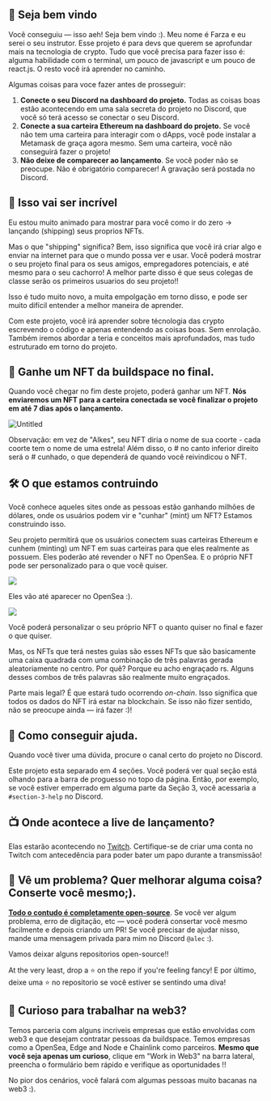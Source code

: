 👋 Seja bem vindo
-------------------

Você conseguiu — isso aeh! Seja bem vindo :). Meu nome é Farza e eu serei o seu instrutor. Esse projeto é para devs que querem se aprofundar mais na tecnologia de crypto. Tudo que você precisa para fazer isso é: alguma habilidade com o terminal, um pouco de javascript e um pouco de react.js. O resto você irá aprender no caminho. 

Algumas coisas para voce fazer antes de prosseguir:

1. **Conecte o seu Discord na dashboard do projeto.** Todas as coisas boas estão acontecendo em uma sala secreta do projeto no Discord, que você só terá acesso se conectar o seu Discord.
2. **Conecte a sua carteira Ethereum na dashboard do projeto.** Se você não tem uma carteira para interagir com o dApps, você pode instalar a Metamask de graça agora mesmo. Sem uma carteira, você não conseguirá fazer o projeto!
3. **Não deixe de comparecer ao lançamento**. Se você poder não se preocupe. Não é obrigatório comparecer! A gravação será postada no Discord. 

🚀 Isso vai ser incrível
-------------------

Eu estou muito animado para mostrar para você como ir do zero -> lançando (shipping) seus proprios NFTs.

Mas o que "shipping" significa? Bem, isso significa que você irá criar algo e enviar na internet para que o mundo possa ver e usar. Você poderá mostrar o seu projeto final para os seus amigos, empregadores potenciais, e até mesmo para o seu cachorro! A melhor parte disso é que seus colegas de classe serão os primeiros usuarios do seu projeto!!

Isso é tudo muito novo, a muita empolgação em torno disso, e pode ser muito difícil entender a melhor maneira de aprender.

Com este projeto, você irá aprender sobre técnologia das crypto escrevendo o código e apenas entendendo as coisas boas. Sem enrolação. Também iremos abordar a teria e conceitos mais aprofundados, mas tudo estruturado em torno do projeto.

👀 Ganhe um NFT da buildspace no final.
-------------------

Quando você chegar no fim deste projeto, poderá ganhar um NFT. 
**Nós enviaremos um NFT para a carteira conectada se você finalizar o projeto em até 7 dias após o lançamento.**

![Untitled](https://i.imgur.com/4PliKDj.png)

Observação: em vez de "Alkes", seu NFT diria o nome de sua coorte - cada coorte tem o nome de uma estrela! Além disso, o # no canto inferior direito será o # cunhado, o que dependerá de quando você reivindicou o NFT.

🛠 O que estamos contruindo
-------------------
Você conhece aqueles sites onde as pessoas estão ganhando milhões de dólares, onde os usuários podem vir e "cunhar" (mint) um NFT? Estamos construindo isso. 

Seu projeto permitirá que os usuários conectem suas carteiras Ethereum e cunhem (minting) um NFT em suas carteiras para que eles realmente as possuem. Eles poderão até revender o NFT no OpenSea. E o próprio NFT pode ser personalizado para o que você quiser. 

![](https://i.imgur.com/n2gtgFC.png)

Eles vão até aparecer no OpenSea :).

![](https://i.imgur.com/2nQ6Csp.png)

Você poderá personalizar o seu próprio NFT o quanto quiser no final e fazer o que quiser. 

Mas, os NFTs que terá nestes guias são esses NFTs que são basicamente uma caixa quadrada com uma combinação de três palavras gerada aleatoriamente no centro. Por quê? Porque eu acho engraçado rs. Alguns desses combos de três palavras são realmente muito engraçados. 

Parte mais legal? É que estará tudo ocorrendo *on-chain*. Isso significa que todos os dados do NFT irá estar na blockchain. Se isso não fizer sentido, não se preocupe ainda — irá fazer :)!

🤚 Como conseguir ajuda.
-------------------

Quando você tiver uma dúvida, procure o canal certo do projeto no Discord.

Este projeto esta separado em 4 seções. Você poderá ver qual seção está olhando para a barra de proguesso no topo da página. Então, por exemplo, se você estiver emperrado em alguma parte da Seção 3, você acessaria a `#section-3-help` no Discord.


📺 Onde acontece a live de lançamento?
-------------------

Elas estarão acontecendo no [Twitch](https://www.twitch.tv/buildspace). Certifique-se de criar uma conta no Twitch com antecedência para poder bater um papo durante a transmissão!

🤘 Vê um problema? Quer melhorar alguma coisa? Conserte você mesmo;).
---------------------------------------

**[Todo o contudo é completamente open-source](https://github.com/buildspace/buildspace-projects)**. Se você ver algum problema, erro de digitação, etc — você poderá consertar você mesmo facilmente e depois criando um PR! Se você precisar de ajudar nisso, mande uma mensagem privada para mim no Discord `@alec` :).

Vamos deixar alguns repositorios open-source!!

At the very least, drop a ⭐ on the repo if you're feeling fancy!
E por último, deixe uma ⭐ no repositorio se você estiver se sentindo uma diva! 


🚨 Curioso para trabalhar na web3?
-------------------

Temos parceria com alguns incriveis empresas que estão envolvidas com web3 e que desejam contratar pessoas da buildspace. Temos empresas como a OpenSea, Edge and Node e Chainlink como parceiros. **Mesmo que você seja apenas um curioso**, clique em "Work in Web3" na barra lateral, preencha o formulário bem rápido e verifique as oportunidades !!

No pior dos cenários, você falará com algumas pessoas muito bacanas na web3 :).
